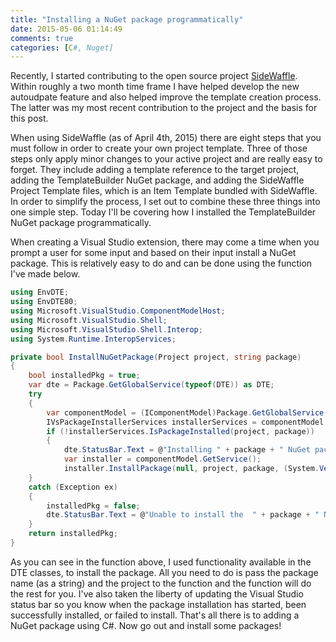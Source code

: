```yaml
---
title: "Installing a NuGet package programmatically"
date: 2015-05-06 01:14:49
comments: true
categories: [C#, Nuget]
---
```


Recently, I started contributing to the open source project [SideWaffle](http://www.sidewaffle.com/). Within roughly a two month time frame I have helped develop the new autoudpate feature and also helped improve the template creation process. The latter was my most recent contribution to the project and the basis for this post.

When using SideWaffle (as of April 4th, 2015) there are eight steps that you must follow in order to create your own project template. Three of those steps only apply minor changes to your active project and are really easy to forget. They include adding a template reference to the target project, adding the TemplateBuilder NuGet package, and adding the SideWaffle Project Template files, which is an Item Template bundled with SideWaffle. In order to simplify the process, I set out to combine these three things into one simple step. Today I'll be covering how I installed the TemplateBuilder NuGet package programmatically.

When creating a Visual Studio extension, there may come a time when you prompt a user for some input and based on their input install a NuGet package. This is relatively easy to do and can be done using the function I've made below.

```csharp
using EnvDTE;
using EnvDTE80;
using Microsoft.VisualStudio.ComponentModelHost;
using Microsoft.VisualStudio.Shell;
using Microsoft.VisualStudio.Shell.Interop;
using System.Runtime.InteropServices;

private bool InstallNuGetPackage(Project project, string package)
{
    bool installedPkg = true;
    var dte = Package.GetGlobalService(typeof(DTE)) as DTE;
    try
    {
        var componentModel = (IComponentModel)Package.GetGlobalService(typeof(SComponentModel));
        IVsPackageInstallerServices installerServices = componentModel.GetService();
        if (!installerServices.IsPackageInstalled(project, package))
        {
            dte.StatusBar.Text = @"Installing " + package + " NuGet package, this may take a minute...";
            var installer = componentModel.GetService();
            installer.InstallPackage(null, project, package, (System.Version)null, false);                      dte.StatusBar.Text = @"Finished installing the " + package + " NuGet package";                }
    }
    catch (Exception ex)
    {
        installedPkg = false;
        dte.StatusBar.Text = @"Unable to install the  " + package + " NuGet package";
    }
    return installedPkg;
}
```

As you can see in the function above, I used functionality available in the DTE classes, to install the package. All you need to do is pass the package name (as a string) and the project to the function and the function will do the rest for you. I've also taken the liberty of updating the Visual Studio status bar so you know when the package installation has started, been successfully installed, or failed to install. That's all there is to adding a NuGet package using C#. Now go out and install some packages!
